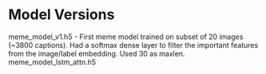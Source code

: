 # Model Versions

meme\_model\_v1.h5 - First meme model trained on subset of 20 images (~3800 captions). Had a softmax dense layer to filter the important features from the image/label embedding. Used 30 as maxlen.
meme\_model\_lstm\_attn.h5
  
